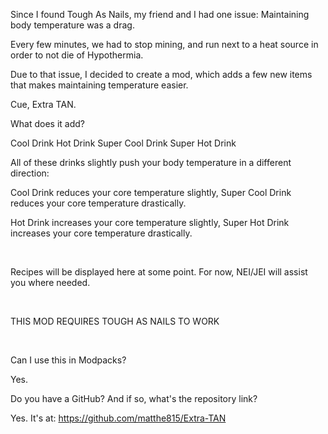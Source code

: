 Since I found Tough As Nails, my friend and I had one issue: Maintaining body temperature was a drag. 

Every few minutes, we had to stop mining, and run next to a heat source in order to not die of Hypothermia.

Due to that issue, I decided to create a mod, which adds a few new items that makes maintaining temperature easier.

Cue, Extra TAN.

What does it add?

Cool Drink
Hot Drink
Super Cool Drink
Super Hot Drink

All of these drinks slightly push your body temperature in a different direction:

Cool Drink reduces your core temperature slightly, Super Cool Drink reduces your core temperature drastically.

Hot Drink increases your core temperature slightly, Super Hot Drink increases your core temperature drastically.

 

Recipes will be displayed here at some point. For now, NEI/JEI will assist you where needed.

 

THIS MOD REQUIRES TOUGH AS NAILS TO WORK

 

Can I use this in Modpacks?

Yes.

Do you have a GitHub? And if so, what's the repository link?

Yes. It's at: https://github.com/matthe815/Extra-TAN
